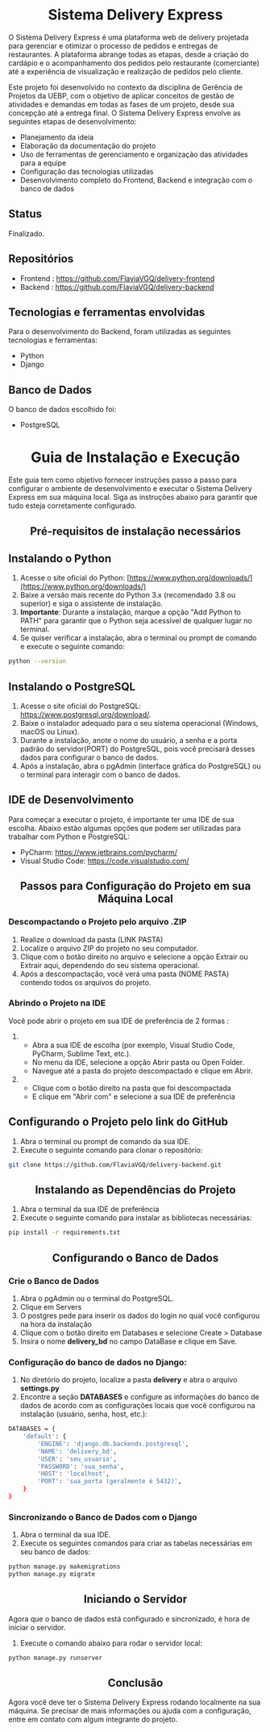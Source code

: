 <h1 align="center"> Sistema Delivery Express </h1>

O Sistema Delivery Express é uma plataforma web de delivery projetada para gerenciar e otimizar o processo de pedidos e entregas de restaurantes. A plataforma abrange todas as etapas, desde a criação do cardápio e o acompanhamento dos pedidos pelo restaurante (comerciante) até a experiência de visualização e realização de pedidos pelo cliente.

Este projeto foi desenvolvido no contexto da disciplina de Gerência de Projetos da UEBP, com o objetivo de aplicar conceitos de gestão de atividades e demandas em todas as fases de um projeto, desde sua concepção até a entrega final. O Sistema Delivery Express envolve as seguintes etapas de desenvolvimento:

- Planejamento da ideia
- Elaboração da documentação do projeto
- Uso de ferramentas de gerenciamento e organização das atividades para a equipe
- Configuração das tecnologias utilizadas
- Desenvolvimento completo do Frontend, Backend e integração com o banco de dados

## Status
Finalizado.

## Repositórios

- Frontend : https://github.com/FlaviaVGQ/delivery-frontend
- Backend : https://github.com/FlaviaVGQ/delivery-backend

## Tecnologias e ferramentas envolvidas

Para o desenvolvimento do Backend, foram utilizadas as seguintes tecnologias e ferramentas:

- Python
- Django

## Banco de Dados

O banco de dados escolhido foi:

- PostgreSQL

<h1 align="center"> Guia de Instalação e Execução </h1>

Este guia tem como objetivo fornecer instruções passo a passo para configurar o ambiente de desenvolvimento e executar o Sistema Delivery Express em sua máquina local. Siga as instruções abaixo para garantir que tudo esteja corretamente configurado.


<h2 align="center"> Pré-requisitos de instalação necessários </h2>

## Instalando o Python

1. Acesse o site oficial do Python: [https://www.python.org/downloads/](https://www.python.org/downloads/)
2. Baixe a versão mais recente do Python 3.x (recomendado 3.8 ou superior) e siga o assistente de instalação.
3. **Importante**: Durante a instalação, marque a opção "Add Python to PATH" para garantir que o Python seja acessível de qualquer lugar no terminal.
4. Se quiser verificar a instalação, abra o terminal ou prompt de comando e execute o seguinte comando:

```bash
python --version
 ```  

## Instalando o PostgreSQL

1. Acesse o site oficial do PostgreSQL: https://www.postgresql.org/download/.
2. Baixe o instalador adequado para o seu sistema operacional (Windows, macOS ou Linux). 
3. Durante a instalação, anote o nome do usuário, a senha  e a  porta padrão do servidor(PORT) do PostgreSQL, pois você precisará desses dados para configurar o banco de dados.
4. Após a instalação, abra o pgAdmin (interface gráfica do PostgreSQL) ou o terminal para interagir com o banco de dados.


## IDE de Desenvolvimento
Para começar a executar o projeto, é importante ter uma IDE de sua escolha. Abaixo estão algumas opções que podem ser utilizadas para trabalhar com Python e PostgreSQL:

 * PyCharm: https://www.jetbrains.com/pycharm/
 * Visual Studio Code: https://code.visualstudio.com/

<h2 align="center"> Passos para Configuração do Projeto em sua Máquina Local </h2>

### Descompactando o Projeto pelo arquivo .ZIP 

1. Realize o download da pasta (LINK PASTA)
2. Localize o arquivo ZIP do projeto no seu computador.
3. Clique com o botão direito no arquivo e selecione a opção Extrair ou Extrair aqui, dependendo do seu sistema operacional.
4. Após a descompactação, você verá uma pasta (NOME PASTA) contendo todos os arquivos do projeto.

### Abrindo o Projeto na IDE
Você pode abrir o projeto em sua IDE de preferência de 2 formas :

1.  * Abra a sua IDE de escolha (por exemplo, Visual Studio Code, PyCharm, Sublime Text, etc.).
    * No menu da IDE, selecione a opção Abrir pasta ou Open Folder.
    * Navegue até a pasta do projeto descompactado e clique em Abrir.

2.  * Clique com o botão direito na pasta que foi descompactada
    * E clique em "Abrir com" e selecione a sua IDE de preferência

## Configurando o Projeto pelo link do GitHub

1. Abra o terminal ou prompt de comando da sua IDE.
2. Execute o seguinte comando para clonar o repositório:

```bash
git clone https://github.com/FlaviaVGQ/delivery-backend.git
 ```  

<h2 align="center"> Instalando as Dependências do Projeto </h2>

1. Abra o terminal da sua IDE de preferência
2. Execute o seguinte comando para instalar as bibliotecas necessárias:

```bash
pip install -r requirements.txt
 ```

<h2 align="center"> Configurando o Banco de Dados </h2>

### Crie o Banco de Dados

1. Abra o pgAdmin ou o terminal do PostgreSQL.
2. Clique em Servers
3. O postgres pede para inserir os dados do login no qual você configurou na hora da instalação
4. Clique com o botão direito em Databases e selecione Create > Database
5. Insira o nome  **delivery_bd** no campo DataBase e clique em Save.

### Configuração do banco de dados no Django:

1. No diretório do projeto, localize a pasta **delivery** e abra o arquivo **settings.py** 
2. Encontre a seção **DATABASES** e configure as informações do banco de dados de acordo com as configurações locais que você configurou na instalação (usuário, senha, host, etc.):

```bash
DATABASES = {
    'default': {
        'ENGINE': 'django.db.backends.postgresql',
        'NAME': 'delivery_bd',
        'USER': 'seu_usuario',
        'PASSWORD': 'sua_senha',
        'HOST': 'localhost',
        'PORT': 'sua_porta (geralmente é 5432)',
    }
}
 ```

### Sincronizando o Banco de Dados com o Django

1. Abra o terminal da sua IDE.
2. Execute os seguintes comandos para criar as tabelas necessárias em seu banco de dados: 


```bash
python manage.py makemigrations
python manage.py migrate
 ```

<h2 align="center"> Iniciando o Servidor </h2>

Agora que o banco de dados está configurado e sincronizado, é hora de iniciar o servidor.

1. Execute o comando abaixo para rodar o servidor local: 

```bash
python manage.py runserver
 ```

<h2 align="center"> Conclusão </h2>

Agora você deve ter o Sistema Delivery Express rodando localmente na sua máquina. Se precisar de mais informações ou ajuda com a configuração, entre em contato com algum integrante do projeto.














